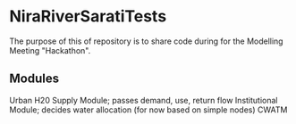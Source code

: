 # NiraRiverSaratiTests
The purpose of this of repository is to share code during for the Modelling Meeting "Hackathon".

## Modules
Urban H20 Supply Module; passes demand, use, return flow
Institutional Module; decides water allocation (for now based on simple nodes)
CWATM 

